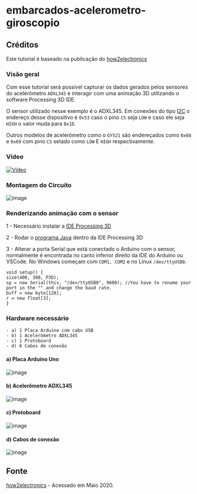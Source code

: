 # embarcados-acelerometro-giroscopio

## Créditos

Este tutorial é baseado na publicação do [how2electronics](https://how2electronics.com/interface-adxl345-accelerometer-with-arduino/)

### Visão geral

Com esse tutorial será possível capturar os dados gerados pelos sensores do acelerômetro `ADXL345` e interagir com uma animação 3D utilizando o software Processing 3D IDE.

O sensor utilizado nesse exemplo é o ADXL345. Em conexões do tipo [I2C](https://github.com/sganzerla/embarcados-protocolos-comunicacao/tree/master/I2C) o endereço desse dispositivo é `0x53` caso o pino `CS` seja `LOW` e caso ele seja `HIGH` o valor muda para `0x1D`.

Outros modelos de acelerômetro como o `GY521` são endereçados como `0x68` e `0x69` com pino `CS` setado como `LOW` E `HIGH` respectivamente.

### Vídeo

[![Vídeo](https://user-images.githubusercontent.com/22710963/80162468-d358c980-85a9-11ea-871f-75823a36d56a.png)](
https://youtu.be/8fx6e9jtnaU)

### Montagem do Circuito

![image](https://user-images.githubusercontent.com/22710963/80112333-5f8dd100-8557-11ea-8b88-a754d16ab305.png)

### Renderizando animação com o sensor

1 - Necessário instalar a [IDE Processing 3D](https://processing.org/download/)  

2 - Rodar o [programa Java](../arduino-adxl345/processing-3d/render-acelerometro.pde) dentro da IDE Processing 3D

3 - Alterar a porta Serial que está conectado o Arduino com o sensor, normalmente é encontrada no canto inferior direito da IDE do Arduino ou VSCode. No Windows começam com `COM1, COM2` e no Linux `/dev/ttyUSB0`.

```
void setup() {
size(400, 300, P3D);
sp = new Serial(this, "/dev/ttyUSB0", 9600); //You have to rename your port in the "" and change the baud rate.
buff = new byte[128];
r = new float[3];
}
```

### Hardware necessário

```
- a) 1 Placa Arduino com cabo USB
- b) 1 Acelerômetro ADXL345
- c) 1 Protoboard
- d) 6 Cabos de conexão
```

#### a) Placa Arduino Uno

![image](https://user-images.githubusercontent.com/22710963/77551422-16cbf500-6e91-11ea-850d-7e3989c9f1f2.png)

#### b) Acelerômetro ADXL345

![image](https://user-images.githubusercontent.com/22710963/80141668-49483b00-8580-11ea-952f-ba84bd779e46.png)

#### c) Protoboard

![image](https://user-images.githubusercontent.com/22710963/77499362-a8574a80-6e30-11ea-9744-a15c3206fd50.png)

#### d) Cabos de conexão

![image](https://user-images.githubusercontent.com/22710963/77499606-5662f480-6e31-11ea-96fd-9e268dceb50f.png)

## Fonte

[how2electronics](https://how2electronics.com/interface-adxl345-accelerometer-with-arduino/) - Acessado em Maio 2020.

